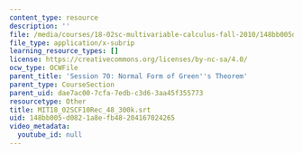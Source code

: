 ```yaml
---
content_type: resource
description: ''
file: /media/courses/18-02sc-multivariable-calculus-fall-2010/148bb005d0821a8efb48204167024265_MIT18_02SCF10Rec_48_300k.srt
file_type: application/x-subrip
learning_resource_types: []
license: https://creativecommons.org/licenses/by-nc-sa/4.0/
ocw_type: OCWFile
parent_title: 'Session 70: Normal Form of Green''s Theorem'
parent_type: CourseSection
parent_uid: dae7ac00-7cfa-7edb-c3d6-3aa45f355773
resourcetype: Other
title: MIT18_02SCF10Rec_48_300k.srt
uid: 148bb005-d082-1a8e-fb48-204167024265
video_metadata:
  youtube_id: null
---
```

